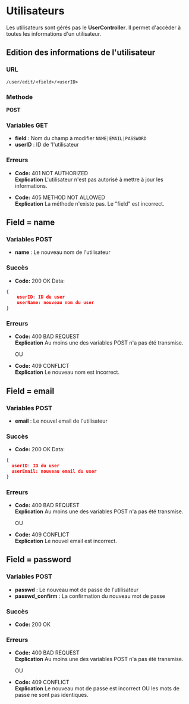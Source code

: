 # Utilisateurs

Les utilisateurs sont gérés pas le **UserController**. Il permet d'accèder à toutes les informations d'un utilisateur.

## Edition des informations de l'utilisateur

### URL

```
/user/edit/<field>/<userID>
```

### Methode
**POST**

### Variables GET

* **field** : Nom du champ à modifier `NAME|EMAIL|PASSWORD`
* **userID** : ID de 'l'utilisateur

### Erreurs

* **Code:** 401 NOT AUTHORIZED <br />
  **Explication** L'utilisateur n'est pas autorisé à mettre à jour les informations.

* **Code:** 405 METHOD NOT ALLOWED <br />
  **Explication** La méthode n'existe pas. Le "field" est incorrect.

## Field = name

### Variables POST

* **name** : Le nouveau nom de l'utilisateur

### Succès

  * **Code:** 200 OK
Data:
```json
{
	userID: ID du user
	userName: nouveau nom du user
}
```

### Erreurs

* **Code:** 400 BAD REQUEST <br />
  **Explication** Au moins une des variables POST n'a pas été transmise.

  OU

* **Code:** 409 CONFLICT <br />
  **Explication** Le nouveau nom est incorrect. 

## Field = email

### Variables POST

* **email** : Le nouvel email de l'utilisateur

### Succès

  * **Code:** 200 OK
Data:
```json
{
  userID: ID du user
  userEmail: nouveau email du user
}
```

### Erreurs

* **Code:** 400 BAD REQUEST <br />
  **Explication** Au moins une des variables POST n'a pas été transmise.

  OU

* **Code:** 409 CONFLICT <br />
  **Explication** Le nouvel email est incorrect. 

## Field = password

### Variables POST

* **passwd** : Le nouveau mot de passe de l'utilisateur
* **passwd_confirm** : La confirmation du nouveau mot de passe

### Succès

  * **Code:** 200 OK

### Erreurs

* **Code:** 400 BAD REQUEST <br />
  **Explication** Au moins une des variables POST n'a pas été transmise.

  OU

* **Code:** 409 CONFLICT <br />
  **Explication** Le nouveau mot de passe est incorrect OU les mots de passe ne sont pas identiques.
